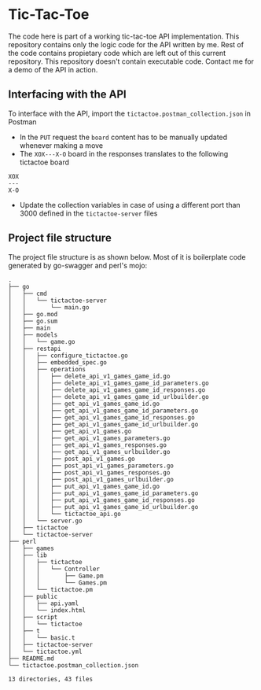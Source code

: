 # Tic-Tac-Toe
The code here is part of a working tic-tac-toe API implementation. This repository contains only the logic code for the API written by me. Rest of the code contains propietary code which are left out of this current repository. This repository doesn't contain executable code. Contact me for a demo of the API in action.
## Interfacing with the API
To interface with the API, import the `tictactoe.postman_collection.json` in Postman
- In the `PUT` request the `board` content has to be manually updated whenever making a move 
- The `XOX---X-O` board in the responses translates to the following tictactoe board
```
XOX
---
X-O
```
- Update the collection variables in case of using a different port than 3000 defined in the `tictactoe-server` files
## Project file structure
The project file structure is as shown below. Most of it is boilerplate code generated by go-swagger and perl's mojo:
```
.
├── go
│   ├── cmd
│   │   └── tictactoe-server
│   │       └── main.go
│   ├── go.mod
│   ├── go.sum
│   ├── main
│   ├── models
│   │   └── game.go
│   ├── restapi
│   │   ├── configure_tictactoe.go
│   │   ├── embedded_spec.go
│   │   ├── operations
│   │   │   ├── delete_api_v1_games_game_id.go
│   │   │   ├── delete_api_v1_games_game_id_parameters.go
│   │   │   ├── delete_api_v1_games_game_id_responses.go
│   │   │   ├── delete_api_v1_games_game_id_urlbuilder.go
│   │   │   ├── get_api_v1_games_game_id.go
│   │   │   ├── get_api_v1_games_game_id_parameters.go
│   │   │   ├── get_api_v1_games_game_id_responses.go
│   │   │   ├── get_api_v1_games_game_id_urlbuilder.go
│   │   │   ├── get_api_v1_games.go
│   │   │   ├── get_api_v1_games_parameters.go
│   │   │   ├── get_api_v1_games_responses.go
│   │   │   ├── get_api_v1_games_urlbuilder.go
│   │   │   ├── post_api_v1_games.go
│   │   │   ├── post_api_v1_games_parameters.go
│   │   │   ├── post_api_v1_games_responses.go
│   │   │   ├── post_api_v1_games_urlbuilder.go
│   │   │   ├── put_api_v1_games_game_id.go
│   │   │   ├── put_api_v1_games_game_id_parameters.go
│   │   │   ├── put_api_v1_games_game_id_responses.go
│   │   │   ├── put_api_v1_games_game_id_urlbuilder.go
│   │   │   └── tictactoe_api.go
│   │   └── server.go
│   ├── tictactoe
│   └── tictactoe-server
├── perl
│   ├── games
│   ├── lib
│   │   ├── tictactoe
│   │   │   └── Controller
│   │   │       ├── Game.pm
│   │   │       └── Games.pm
│   │   └── tictactoe.pm
│   ├── public
│   │   ├── api.yaml
│   │   └── index.html
│   ├── script
│   │   └── tictactoe
│   ├── t
│   │   └── basic.t
│   ├── tictactoe-server
│   └── tictactoe.yml
├── README.md
└── tictactoe.postman_collection.json

13 directories, 43 files
```
